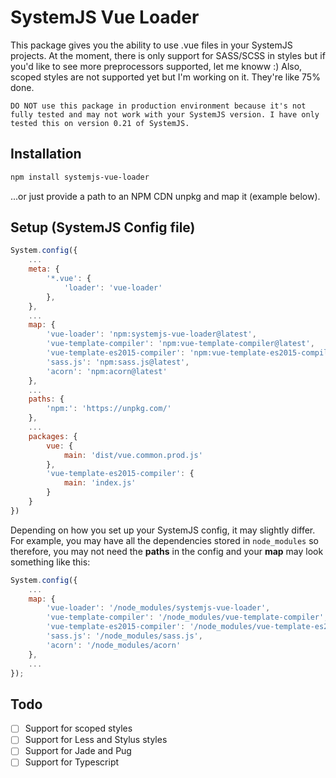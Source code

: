 # SystemJS Vue Loader
This package gives you the ability to use .vue files in your SystemJS projects. At the moment, there is only support for SASS/SCSS in styles but if you'd like to see more preprocessors supported, let me knoww :) Also, scoped styles are not supported yet but I'm working on it. They're like 75% done.

`DO NOT use this package in production environment because it's not fully tested and may not work with your SystemJS version. I have only tested this on version 0.21 of SystemJS.`

## Installation
```bash
npm install systemjs-vue-loader
```
...or just provide a path to an NPM CDN unpkg and map it (example below).

## Setup (SystemJS Config file)
```javascript
System.config({
    ...
    meta: {
        '*.vue': {
            'loader': 'vue-loader'
        },
    },
    ...
    map: {
        'vue-loader': 'npm:systemjs-vue-loader@latest',
        'vue-template-compiler': 'npm:vue-template-compiler@latest',
        'vue-template-es2015-compiler': 'npm:vue-template-es2015-compiler@latest',
        'sass.js': 'npm:sass.js@latest',
        'acorn': 'npm:acorn@latest'
    },
    ...
    paths: {
        'npm:': 'https://unpkg.com/'
    },
    ...
    packages: {
        vue: {
            main: 'dist/vue.common.prod.js'
        },
        'vue-template-es2015-compiler': {
            main: 'index.js'
        }
    }
})
```
Depending on how you set up your SystemJS config, it may slightly differ. For example, you may have all the dependencies stored in `node_modules` so therefore, you may not need the **paths** in the config and your **map** may look something like this:
```javascript
System.config({
    ...
    map: {
        'vue-loader': '/node_modules/systemjs-vue-loader',
        'vue-template-compiler': '/node_modules/vue-template-compiler',
        'vue-template-es2015-compiler': '/node_modules/vue-template-es2015-compiler',
        'sass.js': '/node_modules/sass.js',
        'acorn': '/node_modules/acorn'
    },
    ...
});
```

## Todo
- [ ] Support for scoped styles
- [ ] Support for Less and Stylus styles
- [ ] Support for Jade and Pug
- [ ] Support for Typescript
